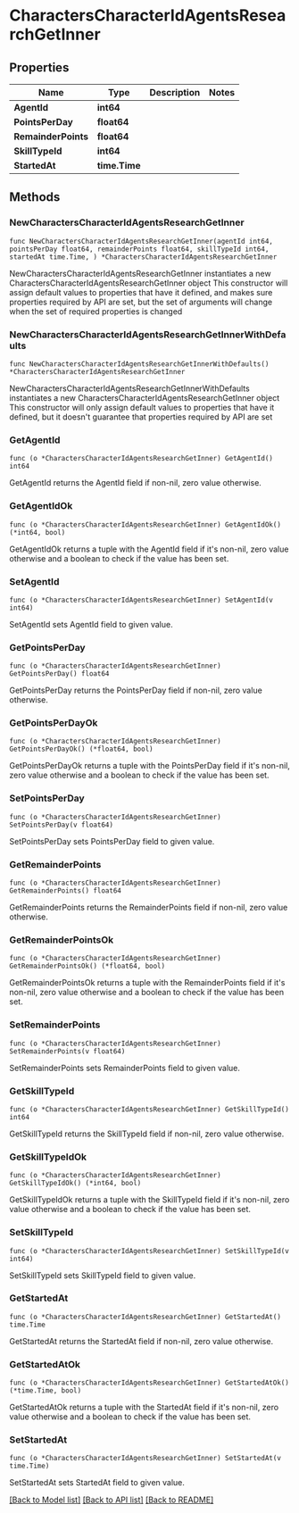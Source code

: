 # CharactersCharacterIdAgentsResearchGetInner

## Properties

Name | Type | Description | Notes
------------ | ------------- | ------------- | -------------
**AgentId** | **int64** |  | 
**PointsPerDay** | **float64** |  | 
**RemainderPoints** | **float64** |  | 
**SkillTypeId** | **int64** |  | 
**StartedAt** | **time.Time** |  | 

## Methods

### NewCharactersCharacterIdAgentsResearchGetInner

`func NewCharactersCharacterIdAgentsResearchGetInner(agentId int64, pointsPerDay float64, remainderPoints float64, skillTypeId int64, startedAt time.Time, ) *CharactersCharacterIdAgentsResearchGetInner`

NewCharactersCharacterIdAgentsResearchGetInner instantiates a new CharactersCharacterIdAgentsResearchGetInner object
This constructor will assign default values to properties that have it defined,
and makes sure properties required by API are set, but the set of arguments
will change when the set of required properties is changed

### NewCharactersCharacterIdAgentsResearchGetInnerWithDefaults

`func NewCharactersCharacterIdAgentsResearchGetInnerWithDefaults() *CharactersCharacterIdAgentsResearchGetInner`

NewCharactersCharacterIdAgentsResearchGetInnerWithDefaults instantiates a new CharactersCharacterIdAgentsResearchGetInner object
This constructor will only assign default values to properties that have it defined,
but it doesn't guarantee that properties required by API are set

### GetAgentId

`func (o *CharactersCharacterIdAgentsResearchGetInner) GetAgentId() int64`

GetAgentId returns the AgentId field if non-nil, zero value otherwise.

### GetAgentIdOk

`func (o *CharactersCharacterIdAgentsResearchGetInner) GetAgentIdOk() (*int64, bool)`

GetAgentIdOk returns a tuple with the AgentId field if it's non-nil, zero value otherwise
and a boolean to check if the value has been set.

### SetAgentId

`func (o *CharactersCharacterIdAgentsResearchGetInner) SetAgentId(v int64)`

SetAgentId sets AgentId field to given value.


### GetPointsPerDay

`func (o *CharactersCharacterIdAgentsResearchGetInner) GetPointsPerDay() float64`

GetPointsPerDay returns the PointsPerDay field if non-nil, zero value otherwise.

### GetPointsPerDayOk

`func (o *CharactersCharacterIdAgentsResearchGetInner) GetPointsPerDayOk() (*float64, bool)`

GetPointsPerDayOk returns a tuple with the PointsPerDay field if it's non-nil, zero value otherwise
and a boolean to check if the value has been set.

### SetPointsPerDay

`func (o *CharactersCharacterIdAgentsResearchGetInner) SetPointsPerDay(v float64)`

SetPointsPerDay sets PointsPerDay field to given value.


### GetRemainderPoints

`func (o *CharactersCharacterIdAgentsResearchGetInner) GetRemainderPoints() float64`

GetRemainderPoints returns the RemainderPoints field if non-nil, zero value otherwise.

### GetRemainderPointsOk

`func (o *CharactersCharacterIdAgentsResearchGetInner) GetRemainderPointsOk() (*float64, bool)`

GetRemainderPointsOk returns a tuple with the RemainderPoints field if it's non-nil, zero value otherwise
and a boolean to check if the value has been set.

### SetRemainderPoints

`func (o *CharactersCharacterIdAgentsResearchGetInner) SetRemainderPoints(v float64)`

SetRemainderPoints sets RemainderPoints field to given value.


### GetSkillTypeId

`func (o *CharactersCharacterIdAgentsResearchGetInner) GetSkillTypeId() int64`

GetSkillTypeId returns the SkillTypeId field if non-nil, zero value otherwise.

### GetSkillTypeIdOk

`func (o *CharactersCharacterIdAgentsResearchGetInner) GetSkillTypeIdOk() (*int64, bool)`

GetSkillTypeIdOk returns a tuple with the SkillTypeId field if it's non-nil, zero value otherwise
and a boolean to check if the value has been set.

### SetSkillTypeId

`func (o *CharactersCharacterIdAgentsResearchGetInner) SetSkillTypeId(v int64)`

SetSkillTypeId sets SkillTypeId field to given value.


### GetStartedAt

`func (o *CharactersCharacterIdAgentsResearchGetInner) GetStartedAt() time.Time`

GetStartedAt returns the StartedAt field if non-nil, zero value otherwise.

### GetStartedAtOk

`func (o *CharactersCharacterIdAgentsResearchGetInner) GetStartedAtOk() (*time.Time, bool)`

GetStartedAtOk returns a tuple with the StartedAt field if it's non-nil, zero value otherwise
and a boolean to check if the value has been set.

### SetStartedAt

`func (o *CharactersCharacterIdAgentsResearchGetInner) SetStartedAt(v time.Time)`

SetStartedAt sets StartedAt field to given value.



[[Back to Model list]](../README.md#documentation-for-models) [[Back to API list]](../README.md#documentation-for-api-endpoints) [[Back to README]](../README.md)


